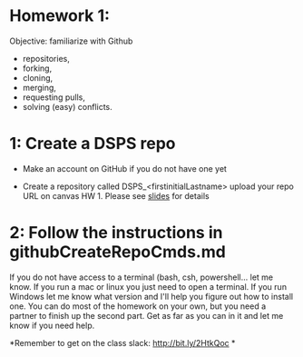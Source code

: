 # Homework 1: 

Objective: familiarize with Github 
- repositories, 
- forking, 
- cloning, 
- merging, 
- requesting pulls, 
- solving (easy) conflicts.


# 1: Create a DSPS repo
- Make an account on GitHub if you do not have one yet

- Create a repository called DSPS_\<firstinitialLastname\>
upload your repo URL on canvas HW 1. Please see [slides](https://slides.com/federicabianco/data-science-for-physical-scientists) for details
  
  
# 2: Follow the instructions in githubCreateRepoCmds.md

If you do not have access to a terminal (bash, csh, powershell... let me know. If you run a mac or linux you just need to open a terminal. If you run Windows let me know what version and I'll help you figure out how to install one. You can do most of the homework on your own, but you need a partner to finish up the second part. Get as far as you can in it and let me know if you need help. 

*Remember to get on the class slack: http://bit.ly/2HtkQoc *
